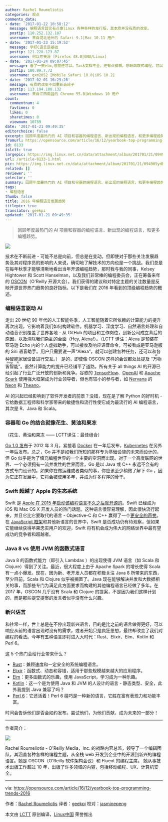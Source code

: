 ```yaml
---
author: Rachel Roumeliotis
categories: 观点
comments_data:
- date: '2017-01-22 10:58:12'
  message: 编程语言其实有点像linux 各种各样的发行版，其本质并没有质的改变。
  postip: 110.252.132.187
  username: 来自河北沧州的 Safari 9.1|Mac 10.11 用户
- date: '2017-01-23 15:19:52'
  message: 学好C语言是基础
  postip: 121.228.173.87
  username: 何以在天涯 [Firefox 48.0|GNU/Linux]
- date: '2017-01-24 09:07:45'
  message: 看了一天elm,感觉还可以。Task文档不全，还有点模糊。想玩函数式编程，可以看下erlang
  postip: 180.99.7.72
  username: gxm2052 [Mobile Safari 10.0|iOS 10.2]
- date: '2017-02-01 16:29:28'
  message: 有质的改变不如重新造轮子
  postip: 113.194.100.132
  username: 来自江西南昌的 Chrome 55.0|Windows 10 用户
count:
  commentnum: 4
  favtimes: 0
  likes: 0
  sharetimes: 0
  viewnum: 10759
date: '2017-01-21 09:49:35'
editorchoice: false
excerpt: 回顾年度最热门的 AI 项目和容器的编程语言、新出现的编程语言，和更多编程趋势。
fromurl: https://opensource.com/article/16/12/yearbook-top-programming-trends-2016
id: 8133
islctt: true
largepic: https://img.linux.net.cn/data/attachment/album/201701/21/094905ydh3nn7jnuojdc7h.jpg
url: /article-8133-1.html
pic: https://img.linux.net.cn/data/attachment/album/201701/21/094905ydh3nn7jnuojdc7h.jpg.thumb.jpg
related: []
reviewer: ''
selector: ''
summary: 回顾年度最热门的 AI 项目和容器的编程语言、新出现的编程语言，和更多编程趋势。
tags:
- 编程语言
thumb: false
title: 2016 年编程语言发展趋势
titlepic: true
translator: geekpi
updated: '2017-01-21 09:49:35'
---
```



> 
> 回顾年度最热门的 AI 项目和容器的编程语言、新出现的编程语言，和更多编程趋势。
> 
> 
> 


![](/data/attachment/album/201701/21/094905ydh3nn7jnuojdc7h.jpg)


技术在不断前进 - 可能不总是向前，但总是在变动。但即使对于那些关注发展趋势及其对程序员的影响的人来说，确切地了解技术的方向也是一个挑战。我们总是在每年秋季才能够清晰地看出当年开源编程趋势，那时我与我的同事，Kelsey Hightower 和 Scott Hanselman，以及我们非常棒的编程委员会，正在筹备来年的 [OSCON](http://conferences.oreilly.com/oscon/oscon-tx)（O'Reilly 开源大会）。我们获得的建议和对特定主题的关注数量是反映开源世界热门趋势的良好指标。以下是我们在 2016 年看到的顶级编程趋势的概述。


### 编程语言驱动 AI


走出 20 世纪 90 年代的人工智能冬季，人工智能随着它所依赖的计算能力的提升再次出现，它影响着我们如何构建软件。机器学习、深度学习、自然语言处理和自动语音识别覆盖了世界各地 - 从 GitHub 的项目和工作岗位，到新公司成立背后的原因，以及清除我们杂乱的台面（Hey, Alexa!）。（LCTT 译注：Alexa 是预装在亚马逊 Echo 内的个人虚拟助手，可以接收及响应语音命令，可被看成是亚马逊版的 Siri 语音助手。用户只需要说一声“Alexa”，就可以创建各种任务，还可以和各种智能家居设备进行交互。） 是的，即使像 OSCON 这样的会议都处处提及 <ruby> “万物皆智能” <rt>  all things AI </rt></ruby> 。虽然计算能力的提升已经铺平了道路，所有关于 all things AI 的开源已经引起了行业广泛开放的创新和竞争。谷歌的 [TensorFlow](https://www.tensorflow.org/)、[OpenAI](https://openai.com/blog/) 和 [Apache Spark](http://spark.apache.org/) 使用强大框架成为行业领导者，但也有较小的参与者，如 [Nervana](https://www.nervanasys.com/) 的 [Neon](https://github.com/NervanaSystems/neon) 和 [Theano](https://github.com/benanne/nervana_theano)。


AI 的兴起已经影响到了软件开发者的前景？没错，现在是了解 Python 的好时机 - 它给数据工程师和科学家带来的敏捷性和流行性使它成为最流行的 AI 编程语言，其次是 R、Java 和 Scala。


### 容器和 Go 的结合就像花生、黄油和果冻


（花生、黄油和果冻 —— LCTT译注：最佳组合）


[Go 1.0 发布](https://blog.golang.org/go-version-1-is-released)于 2012 年 3 月。紧接着 [Docker](https://opensource.com/resources/what-docker) 在一年后发布，[Kubernetes](https://opensource.com/resources/what-is-kubernetes) 在另外一年后发布。总之，Go 并不是如我们所知的那样专为基础设施的未来而设计的，但 Go 似乎是为了填充编程世界的一个主要的空洞而出现。对于一个高度联网的世界、一个必须拥有一流并发性的世界而言，Go 是以 Java 或 C++ 永远不会有的方式专门设计的。如果你在做运维或者类似的事，你应该至少稍微了解下 Go ，因为它正在发展中，它将会被使用多年，并成为许多程序的骨干。


### Swift 超越了 Apple 的生态系统


Swift 是 [Apple 在 2015 年启动该编程语言不久之后就开源的](/article-6689-1.html)。Swift 已经成为 iOS 和 Mac OS X 开发人员的热门话题。这种语言很容易理解，因此很快流行起来，并且它比它要取代的语言 - Objective-C 和 C++ 赢得了一个[更安全的声誉](http://www.infoworld.com/article/2920333/mobile-development/swift-vs-objective-c-10-reasons-the-future-favors-swift.html)。在 [JavaScript 框架](https://opensource.com/article/16/11/15-javascript-frameworks-libraries)和其他新语言的世界中，Swift 是否成功仍有待观察，但如果它能继续获得苹果忠实用户的欢迎，Swift 将有机会成为伟大的网络世界中最有望成功的竞争者和超越者。


### Java 8 vs 使用 JVM 的函数式语言


Java 8 的函数式能力（即引入 Lambdas ）的出现使得 JVM 语言（如 Scala 和 Clojure）得到了关注。最近，很大程度上由于 Apache Spark 的增长使得 Scala 有一点小爆发。现在，因为新、老开发人员都在积极关注 Java 8 所带来的东西，至少目前，Scala 和 Clojure 似乎被搁置了。Java 现在能够解决并发和大数据相关的事，而那些专门为满足此方面要求而构建的其他编程语言已经做了多年。在 2017 年，OSCON 几乎没有 Scala 和 Clojure 的提案，不是因为我们这样计划的，而是那些提交提案的发言者似乎没有什么兴趣。


### 新兴语言


和往常一样，世上总是在不停出现新兴语言，目的是比之前的语言做得更好，可以响应从前的语言出现时没有的需求，或者开始只是疯狂思想，最终却改变了我们对编程的看法。今年有五种语言即将进入大时代：Rust、Elixir、Elm、Kotlin 和 Perl 6。


这 5 个热门会给行业带来什么？


* [Rust](https://www.rust-lang.org/en-US/)：兼顾速度和一定安全的系统编程语言。
* [Elixir](http://elixir-lang.org/)：函数式、动态和容错，适用于那些规模越来越大的应用程序。
* [Elm](http://elm-lang.org/)：更多函数式的乐趣，使用 JavaScript，学习成为一种乐趣。
* [Kotlin](https://kotlinlang.org/)：这一个是为使用 Java 和 JVM 的人设计的语言 - 静态类型、安全，此外我提到 Java 兼容了吗？
* [Perl 6](https://perl6.org/)：它还活着！Perl 6 碰巧是一种新的语言，它胜在富有表现力和功能丰富。


时间会告诉他们是否会如约发布。尝试他们，为他们贡献，成为未来的一部分！




---


作者简介：


![](/data/attachment/album/201701/21/094939kz371nwxso777496.jpg)


Rachel Roumeliotis - O'Reilly Media，Inc. 的战略内容总监，领导了一个编辑团队，其涵盖各种各样的编程主题，从全栈 web 开发到企业中的开源到新兴的编程语言。她是 OSCON（O'Reilly 软件架构会议）和 Fluent 的编程主席。 她从事技术出版工作超过 10 年，出版了许多领域的内容，包括移动编程、UX、计算机安全。




---


via: <https://opensource.com/article/16/12/yearbook-top-programming-trends-2016>


作者：[Rachel Roumeliotis](https://opensource.com/users/rroumeliotis) 译者：[geekpi](https://github.com/geekpi) 校对：[jasminepeng](https://github.com/jasminepeng)


本文由 [LCTT](https://github.com/LCTT/TranslateProject) 原创编译，[Linux中国](https://linux.cn/) 荣誉推出